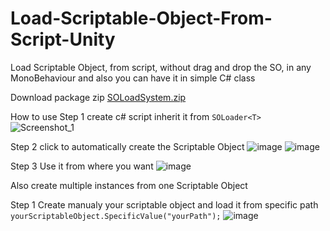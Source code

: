 # Load-Scriptable-Object-From-Script-Unity
Load Scriptable Object, from script, without drag and drop the SO, in any MonoBehaviour and also you can have it in simple C# class 

Download package zip
[SOLoadSystem.zip](https://github.com/Eduard-Malxa/Load-Scriptable-Object-From-Script-Unity/files/11424041/SOLoadSystem.zip)

How to use 
Step 1 create c# script inherit it from ```SOLoader<T>```
![Screenshot_1](https://user-images.githubusercontent.com/78969017/236903316-1d79d812-1a9c-4736-a1b8-eb4ce8ccd014.jpg)

Step 2 click to automatically create the Scriptable Object 
![image](https://user-images.githubusercontent.com/78969017/236903510-177939e2-e04d-42b7-bab7-5043cedc408b.png)
![image](https://user-images.githubusercontent.com/78969017/236904264-2cfa4a89-05a0-49a8-9fe8-b19da30be504.png)

Step 3 Use it from where you want
![image](https://user-images.githubusercontent.com/78969017/236904047-dd8feb3d-660b-417f-a4a9-d9c26d46d9d1.png)

Also create multiple instances from one Scriptable Object

Step 1 Create manualy your scriptable object and load it from specific path ```yourScriptableObject.SpecificValue("yourPath");```
![image](https://user-images.githubusercontent.com/78969017/236905720-f2a7bcb7-553d-49dd-8cf6-9c672b7c1440.png)
